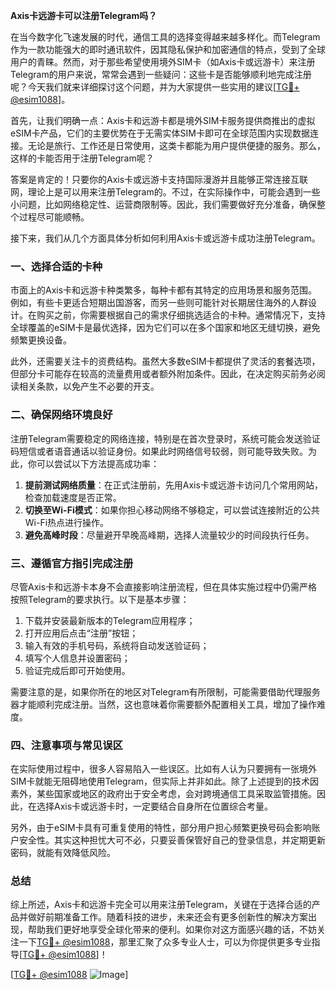 **Axis卡远游卡可以注册Telegram吗？**

在当今数字化飞速发展的时代，通信工具的选择变得越来越多样化。而Telegram作为一款功能强大的即时通讯软件，因其隐私保护和加密通信的特点，受到了全球用户的青睐。然而，对于那些希望使用境外SIM卡（如Axis卡或远游卡）来注册Telegram的用户来说，常常会遇到一些疑问：这些卡是否能够顺利地完成注册呢？今天我们就来详细探讨这个问题，并为大家提供一些实用的建议[[TG💪+ @esim1088](https://t.me/s/esim1088)]。

首先，让我们明确一点：Axis卡和远游卡都是境外SIM卡服务提供商推出的虚拟eSIM卡产品，它们的主要优势在于无需实体SIM卡即可在全球范围内实现数据连接。无论是旅行、工作还是日常使用，这类卡都能为用户提供便捷的服务。那么，这样的卡能否用于注册Telegram呢？

答案是肯定的！只要你的Axis卡或远游卡支持国际漫游并且能够正常连接互联网，理论上是可以用来注册Telegram的。不过，在实际操作中，可能会遇到一些小问题，比如网络稳定性、运营商限制等。因此，我们需要做好充分准备，确保整个过程尽可能顺畅。

接下来，我们从几个方面具体分析如何利用Axis卡或远游卡成功注册Telegram。

### 一、选择合适的卡种

市面上的Axis卡和远游卡种类繁多，每种卡都有其特定的应用场景和服务范围。例如，有些卡更适合短期出国游客，而另一些则可能针对长期居住海外的人群设计。在购买之前，你需要根据自己的需求仔细挑选适合的卡种。通常情况下，支持全球覆盖的eSIM卡是最优选择，因为它们可以在多个国家和地区无缝切换，避免频繁更换设备。

此外，还需要关注卡的资费结构。虽然大多数eSIM卡都提供了灵活的套餐选项，但部分卡可能存在较高的流量费用或者额外附加条件。因此，在决定购买前务必阅读相关条款，以免产生不必要的开支。

### 二、确保网络环境良好

注册Telegram需要稳定的网络连接，特别是在首次登录时，系统可能会发送验证码短信或者语音通话以验证身份。如果此时网络信号较弱，则可能导致失败。为此，你可以尝试以下方法提高成功率：

1. **提前测试网络质量**：在正式注册前，先用Axis卡或远游卡访问几个常用网站，检查加载速度是否正常。
2. **切换至Wi-Fi模式**：如果你担心移动网络不够稳定，可以尝试连接附近的公共Wi-Fi热点进行操作。
3. **避免高峰时段**：尽量避开早晚高峰期，选择人流量较少的时间段执行任务。

### 三、遵循官方指引完成注册

尽管Axis卡和远游卡本身不会直接影响注册流程，但在具体实施过程中仍需严格按照Telegram的要求执行。以下是基本步骤：

1. 下载并安装最新版本的Telegram应用程序；
2. 打开应用后点击“注册”按钮；
3. 输入有效的手机号码，系统将自动发送验证码；
4. 填写个人信息并设置密码；
5. 验证完成后即可开始使用。

需要注意的是，如果你所在的地区对Telegram有所限制，可能需要借助代理服务器才能顺利完成注册。当然，这也意味着你需要额外配置相关工具，增加了操作难度。

### 四、注意事项与常见误区

在实际使用过程中，很多人容易陷入一些误区。比如有人认为只要拥有一张境外SIM卡就能无阻碍地使用Telegram，但实际上并非如此。除了上述提到的技术因素外，某些国家或地区的政府出于安全考虑，会对跨境通信工具采取监管措施。因此，在选择Axis卡或远游卡时，一定要结合自身所在位置综合考量。

另外，由于eSIM卡具有可重复使用的特性，部分用户担心频繁更换号码会影响账户安全性。其实这种担忧大可不必，只要妥善保管好自己的登录信息，并定期更新密码，就能有效降低风险。

### 总结

综上所述，Axis卡和远游卡完全可以用来注册Telegram，关键在于选择合适的产品并做好前期准备工作。随着科技的进步，未来还会有更多创新性的解决方案出现，帮助我们更好地享受全球化带来的便利。如果你对这方面感兴趣的话，不妨关注一下[TG💪+ @esim1088](https://t.me/s/esim1088)，那里汇聚了众多专业人士，可以为你提供更多专业指导[[TG💪+ @esim1088](https://t.me/s/esim1088)]！

[[TG💪+ @esim1088](https://t.me/s/esim1088) ![Image](https://i.postimg.cc/4NQfJmqS/Snipaste-2025-05-13-00-14-12.png)]